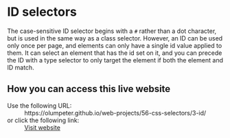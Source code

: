 # ID selectors

The case-sensitive ID selector begins with a <code>#</code> rather than a dot character, but is used in the same way as a class selector. However, an ID can be used only once per page, and elements can only have a single id value applied to them. It can select an element that has the id set on it, and you can precede the ID with a type selector to only target the element if both the element and ID match.

## How you can access this live website

<dl>
  Use the following URL:
  <dd>
    https://olumpeter.github.io/web-projects/56-css-selectors/3-id/
  </dd>
  or click the following link:
  <dd>
    <a href="https://olumpeter.github.io/web-projects/56-css-selectors/3-id/">Visit website</a>
  </dd>
</dl>
